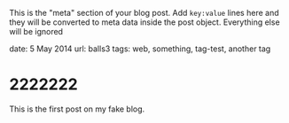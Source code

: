 This is the "meta" section of your blog post. Add `key:value` lines here and they will be converted to meta data inside the post object. Everything else will be ignored

date: 5 May 2014
url: balls3
tags: web, something, tag-test, another tag

# 2222222

This is the first post on my fake blog.